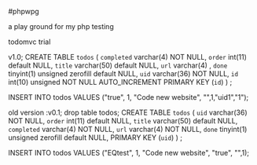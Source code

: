 #phpwpg

a play ground for my php testing 

todomvc trial

v1.0;
CREATE TABLE `todos` (
  `completed` varchar(4) NOT NULL,
  `order` int(11) default NULL,
  `title` varchar(50) default NULL,
  `url` varchar(4) ,
  `done` tinyint(1) unsigned zerofill default NULL,
  `uid` varchar(36) NOT NULL,
  `id` int(10) unsigned NOT NULL AUTO_INCREMENT
  PRIMARY KEY  (`id`)
) ;


 INSERT INTO todos VALUES ("true", 1, "Code new website",  "",1,"uid1","1");


old version :v0.1; 
drop table todos;
CREATE TABLE `todos` (
  `uid` varchar(36) NOT NULL,
  `order` int(11) default NULL,
  `title` varchar(50) default NULL,
  `completed` varchar(4) NOT NULL,
  `url` varchar(4) NOT NULL,
  `done` tinyint(1) unsigned zerofill default NULL,
  PRIMARY KEY  (`uid`)
) ;


 INSERT INTO todos VALUES ("EQtest", 1, "Code new website", "true", "",1);